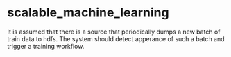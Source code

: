 # scalable_machine_learning
It is assumed that there is a source that periodically dumps a new batch of train data to hdfs. The system should detect apperance of such a batch and trigger a training workflow.

